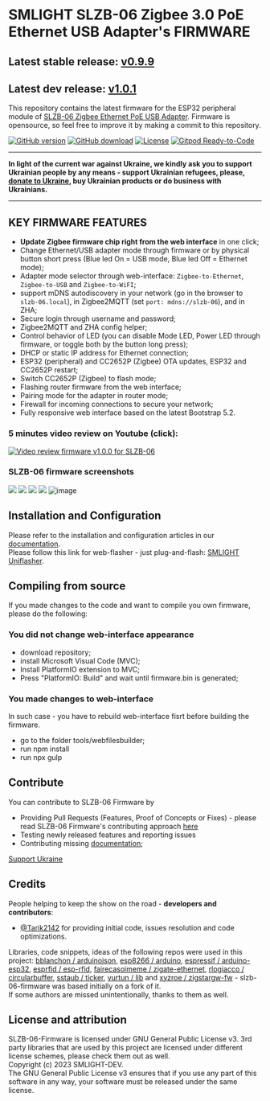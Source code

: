 # SMLIGHT SLZB-06 Zigbee 3.0 PoE Ethernet USB Adapter's FIRMWARE
## Latest stable release: [v0.9.9](https://github.com/smlight-dev/slzb-06-firmware/releases/tag/v0.9.9)
## Latest dev release: [v1.0.1](https://github.com/smlight-dev/slzb-06-firmware/releases/tag/v1.0.1-dev)


This repository contains the latest firmware for the ESP32 peripheral module of [SLZB-06 Zigbee Ethernet PoE USB Adapter](https://smlight.tech/product/slzb-06). Firmware is opensource, so feel free to improve it by making a commit to this repository. 

[![GitHub version](https://img.shields.io/github/release/smlight-dev/slzb-06-firmware.svg)](https://github.com/smlight-dev/slzb-06-firmware/releases)
[![GitHub download](https://img.shields.io/github/downloads/smlight-dev/slzb-06-firmware/total.svg)](https://github.com/smlight-dev/slzb-06-firmware/releases/latest)
[![License](https://img.shields.io/github/license/smlight-dev/slzb-06-firmware.svg)](LICENSE.txt)
[![Gitpod Ready-to-Code](https://img.shields.io/badge/Gitpod-Ready--to--Code-blue?logo=gitpod)](https://github.com/smlight-dev/slzb-06-firmware)

<hr></hr>

**In light of the current war against Ukraine, we kindly ask you to support Ukrainian people by any means - support Ukrainian refugees, please, [donate to Ukraine](https://bank.gov.ua/en/news/all/natsionalniy-bank-vidkriv-spetsrahunok-dlya-zboru-koshtiv-na-potrebi-armiyi), buy Ukrainian products or do business with Ukrainians.**

<hr></hr>



## KEY FIRMWARE FEATURES
- **Update Zigbee firmware chip right from the web interface** in one click;
- Change Ethernet/USB adapter mode through firmware or by physical button short press (Blue led On = USB mode, Blue led Off = Ethernet mode);
- Adapter mode selector through web-interface: `Zigbee-to-Ethernet`, `Zigbee-to-USB` and `Zigbee-to-WiFI`;
- support mDNS autodiscovery in your network (go in the browser to `slzb-06.local`), in Zigbee2MQTT (set `port: mdns://slzb-06`), and in ZHA;
- Secure login through username and password;
- Zigbee2MQTT and ZHA config helper;
- Control behavior of LED (you can disable Mode LED, Power LED through firmware, or toggle both by the button long press);
- DHCP or static IP address for Ethernet connection;
- ESP32 (peripheral) and CC2652P (Zigbee) OTA updates, ESP32  and CC2652P restart;
- Switch CC2652P (Zigbee) to flash mode;
- Flashing router firmware from the web interface;
- Pairing mode for the adapter in router mode;
- Firewall for incoming connections to secure your network;
- Fully responsive web interface based on the latest Bootstrap 5.2.

### 5 minutes video review on Youtube (click):

[![Video review firmware v1.0.0 for SLZB-06](https://github.com/smlight-dev/slzb-06-firmware/blob/main/img/title.jpg)](https://www.youtube.com/watch?v=ps-x_-CQXp0)

### SLZB-06 firmware screenshots
![](https://github.com/smlight-dev/slzb-06-firmware/blob/main/img/0.9.8_1.png)
![](https://github.com/smlight-dev/slzb-06-firmware/blob/main/img/0.9.8_2.png)
![](https://github.com/smlight-dev/slzb-06-firmware/blob/main/img/0.9.8_3.png)
![](https://github.com/smlight-dev/slzb-06-firmware/blob/main/img/0.9.8_4.png)
![image](https://user-images.githubusercontent.com/31830530/230929441-cbba10c7-0f5f-4b3c-aec1-0d66dd088d49.png)

## Installation and Configuration
Please refer to the installation and configuration articles in our [documentation](https://smlight.tech/manual/slzb-06/).  
Please follow this link for web-flasher - just plug-and-flash: [SMLIGHT Uniflasher](https://smlight.tech/manual/slzb-06/flasher/).

## Compiling from source

If you made changes to the code and want to compile you own firmware, please do the following:

### You did not change web-interface appearance
- download repository;
- install Microsoft Visual Code (MVC);
- Install PlatformIO extension to MVC;
- Press "PlatformIO: Build" and wait until firmware.bin is generated;

### You made changes to web-interface

In such case - you have to rebuild web-interface fisrt before building the firmware.
- go to the folder tools/webfilesbuilder;
- run npm install
- run npx gulp


## Contribute

You can contribute to SLZB-06 Firmware by
- Providing Pull Requests (Features, Proof of Concepts or Fixes) - please read SLZB-06 Firmware's contributing approach [here](CONTRIBUTING.md)
- Testing newly released features and reporting issues
- Contributing missing [documentation](https://github.com/smlight-dev/slzb-06-manual);

[Support Ukraine](https://bank.gov.ua/en/news/all/natsionalniy-bank-vidkriv-spetsrahunok-dlya-zboru-koshtiv-na-potrebi-armiyi)


## Credits

People helping to keep the show on the road - **developers and contributors**:
- [@Tarik2142](https://github.com/Tarik2142) for providing initial code, issues resolution and code optimizations.  

Libraries, code snippets, ideas of the following repos were used in this project: [bblanchon / arduinojson](https://github.com/bblanchon/ArduinoJson), [esp8266 / arduino](https://github.com/esp8266/Arduino), [espressif / arduino-esp32](https://github.com/espressif/arduino-esp32), [esprfid / esp-rfid](https://github.com/esprfid/esp-rfid), [fairecasoimeme / zigate-ethernet](https://github.com/fairecasoimeme/ZiGate-Ethernet), [rlogiacco / circularbuffer](https://github.com/rlogiacco/CircularBuffer), [sstaub / ticker](https://github.com/sstaub/Ticker), [vurtun / lib](https://github.com/vurtun/lib) and [xyzroe  / zigstargw-fw](https://github.com/xyzroe/ZigStarGW-FW) - slzb-06-firmware was based initially on a fork of it.  
If some authors are missed unintentionally, thanks to them as well. 


## License and attribution

SLZB-06-Firmware is licensed under GNU General Public License v3.
3rd party libraries that are used by this project are licensed under different license schemes, please check them out as well.  
Copyright (c) 2023 SMLIGHT-DEV.  
The GNU General Public License v3 ensures that if you use any part of this software in any way, your software must be released under the same license.  
